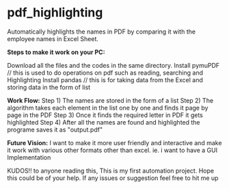 <h1>pdf_highlighting</h1>

Automatically highlights the names in PDF by comparing it with the employee names in Excel Sheet.

<b>Steps to make it work on your PC:</b>

Download all the files and the codes in the same directory.
Install pymuPDF // this is used to do operations on pdf such as reading, searching and Highlighting 
Install pandas // this is for taking data from the Excel and storing data in the form of list

<b>Work Flow:</b>
Step 1) The names are stored in the form of a list
Step 2) The algorithm takes each element in the list one by one and finds it page by page in the PDF
Step 3) Once it finds the required letter in PDF it gets highlighted
Step 4) After all the names are found and highlighted the programe saves it as "output.pdf"

<b>Future Vision:</b>
I want to make it more user friendly and interactive and make it work with various other formats other than excel.
ie. i want to have a GUI Implementation

KUDOS!! to anyone reading this, This is my first automation project. Hope this could be of your help. If any issues
or suggestion feel free to hit me up
